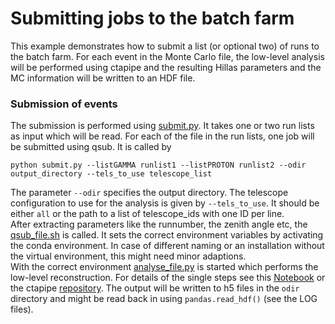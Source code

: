 # Submitting jobs to the batch farm

This example demonstrates how to submit a list (or optional two) of runs to the batch farm. For each event in the Monte Carlo file, the low-level analysis will be performed using ctapipe and the resulting Hillas parameters and the MC information will be written to an HDF file.

### Submission of events

The submission is performed using [submit.py](submit.py). It takes one or two run lists as input which will be read. For each of the file in the run lists, one job will be submitted using qsub. It is called by

`python submit.py --listGAMMA runlist1 --listPROTON runlist2 --odir output_directory --tels_to_use telescope_list`

The parameter `--odir` specifies the output directory. The telescope configuration to use for the analysis is given by `--tels_to_use`. It should be either `all` or the path to a list of telescope_ids with one ID per line.  
After extracting parameters like the runnumber, the zenith angle etc, the [qsub_file.sh](qsub_file.sh) is called. It sets the correct environment variables by activating the conda environment. In case of different naming or an installation without the virtual environment, this might need minor adaptions.  
With the correct environment [analyse_file.py](analyse_file.py) is started which performs the low-level reconstruction. For details of the single steps see this [Notebook](../../Notebooks/mono_analysis.ipynb) or the ctapipe [repository](https://github.com/cta-observatory/ctapipe). The output will be written to h5 files in the `odir` directory and might be read back in using `pandas.read_hdf()` (see the LOG files).